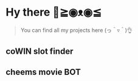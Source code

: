 # Hy there 👋≧◉ᴥ◉≦
> You can find all my projects here (っ＾▿＾)👌

## coWIN slot finder

## cheems movie BOT 

